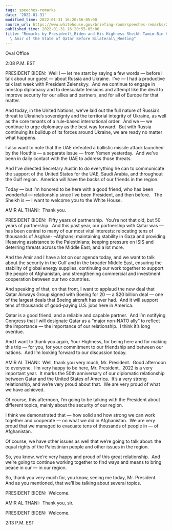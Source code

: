 ```yaml
---
tags: speeches-remarks
date: '2022-01-31'
modified_time: 2022-01-31 16:20:56-05:00
source_url: https://www.whitehouse.gov/briefing-room/speeches-remarks/2022/01/31/remarks-by-president-biden-and-his-highness-sheikh-tamim-bin-hamad-al-thani-amir-of-the-state-of-qatar-before-bilateral-meeting/
published_time: 2022-01-31 16:20:55-05:00
title: "Remarks by President\_Biden and His Highness Sheikh Tamim Bin Hamad Al-Thani,\
  \ Amir of the State of Qatar Before Bilateral\_Meeting"
---
```

 
Oval Office

2:08 P.M. EST

PRESIDENT BIDEN:  Well I — let me start by saying a few words — before I
talk about our guest — about Russia and Ukraine.  I’ve — I had a
productive talk last week with President Zelenskyy.  And we continue to
engage in nonstop diplomacy and to deescalate tensions and attempt like
the devil to improve security for our allies and partners, and for all
of Europe for that matter. 

And today, in the United Nations, we’ve laid out the full nature of
Russia’s threat to Ukraine’s sovereignty and the territorial integrity
of Ukraine, as well as the core tenants of a rule-based international
order.  And we — we continue to urge diplomacy as the best way forward. 
But with Russia continuing its buildup of its forces around Ukraine, we
are ready no matter what happens. 

I also want to note that the UAE defeated a ballistic missile attack
launched by the Houthis — a separate issue — from Yemen yesterday.  And
we’ve been in daily contact with the UAE to address those threats.   
  
And I’ve directed Secretary Austin to do everything he can to
communicate the support of the United States for the UAE, Saudi Arabia,
and throughout the Gulf region.  America will have the backs of our
friends in the region.

Today — but I’m honored to be here with a good friend, who has been
wonderful — relationship since I’ve been President, and then before.  
The Sheikh is — I want to welcome you to the White House.

AMIR AL THANI:  Thank you.

PRESIDENT BIDEN:  Fifty years of partnership.  You’re not that old, but
50 years of partnership.  And this past year, our partnership with Qatar
was — has been central to many of our most vital interests: relocating
tens of thousands of Asghan- –Afghans; maintaining stability in Gaza and
providing lifesaving assistance to the Palestinians; keeping pressure on
ISIS and deterring threats across the Middle East; and a lot more. 

And the Amir and I have a lot on our agenda today, and we want to talk
about the security in the Gulf and in the broader Middle East, ensuring
the stability of global energy supplies, continuing our work together to
support the people of Afghanistan, and strengthening commercial and
investment cooperation between our two countries. 

And speaking of that, on that front, I want to applaud the new deal that
Qatar Airways Group signed with Boeing for 20 — a $20 billion deal — one
of the largest deals that Boeing aircraft has ever had.  And it will
support tens of thousands of good-paying U.S. jobs here in America. 

Qatar is a good friend, and a reliable and capable partner.  And I’m
notifying Congress that I will designate Qatar as a “major non-NATO
ally” to reflect the importance — the importance of our relationship.  I
think it’s long overdue. 

And I want to thank you again, Your Highness, for being here and for
making this trip — for you, for your commitment to our friendship and
between our nations.  And I’m looking forward to our discussion today.

AMIR AL THANI:  Well, thank you very much, Mr. President.  Good
afternoon to everyone.  I’m very happy to be here, Mr. President.  2022
is a very important year.  It marks the 50th anniversary of our
diplomatic relationship between Qatar and the United States of America. 
It’s a very strong relationship, and we’re very proud about that.  We
are very proud of what we have achieved. 

Of course, this afternoon, I’m going to be talking with the President
about different topics, mainly about the security of our region. 

I think we demonstrated that — how solid and how strong we can work
together and cooperate — on what we did in Afghanistan.  We are very
proud that we managed to evacuate tens of thousands of people in — of
Afghanistan.

Of course, we have other issues as well that we’re going to talk about:
the equal rights of the Palestinian people and other issues in the
region. 

So, you know, we’re very happy and proud of this great relationship. 
And we’re going to continue working together to find ways and means to
bring peace in our — in our region. 

So, thank you very much for, you know, seeing me today, Mr. President. 
And as you mentioned, that we’ll be talking about several topics.

PRESIDENT BIDEN:  Welcome.

AMIR AL THANI:  Thank you, sir.

PRESIDENT BIDEN:  Welcome. 

2:13 P.M. EST

